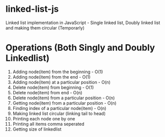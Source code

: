 # linked-list-js
Linked list implementation in JavaScript - Single linked list, Doubly linked list and making them circular (Temporarly)


# Operations (Both Singly and Doubly Linkedlist)
1. Adding node(item) from the beginning       - O(1)
2. Adding node(item) from the end             - O(1) 
3. Adding node(item) at a particular position - O(n)
4. Delete node(item) from beginning           - O(1)   
5. Delete node(item) from end                 - O(n)
6. Delete node(item) from a particular position - O(n)
7. Getting node(item) from a particular position - O(n)
8. Finding index of a particular node(item) - O(n)
9. Making linked list circular (linking tail to head)
10. Printing each node one by one
11. Printing all items comma seperated
12. Getting size of linkedlist



